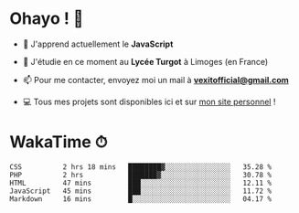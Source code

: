# Ohayo ! 🌃

- 🔭 J'apprend actuellement le **JavaScript**

- 🌱 J'étudie en ce moment au **Lycée Turgot** à Limoges (en France)

- 📫 Pour me contacter, envoyez moi un mail à <a href="mailto:vexitofficial@gmail.com">**vexitofficial@gmail.com**</a>

- 💻 Tous mes projets sont disponibles ici et sur <a href="https://www.vexcited.me">mon site personnel</a> !

# WakaTime ⏱

<!--START_SECTION:waka-->
```text
CSS          2 hrs 18 mins   ████████▓░░░░░░░░░░░░░░░░   35.28 % 
PHP          2 hrs           ███████▓░░░░░░░░░░░░░░░░░   30.78 % 
HTML         47 mins         ███░░░░░░░░░░░░░░░░░░░░░░   12.11 % 
JavaScript   45 mins         ███░░░░░░░░░░░░░░░░░░░░░░   11.72 % 
Markdown     16 mins         █░░░░░░░░░░░░░░░░░░░░░░░░   04.17 % 
```
<!--END_SECTION:waka-->
